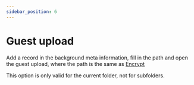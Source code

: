 ```yaml
---
sidebar_position: 6
---
```


# Guest upload

Add a record in the background meta information, fill in the path and open the guest upload, where the path is the same as [Encrypt](./encrypt.md)

This option is only valid for the current folder, not for subfolders.